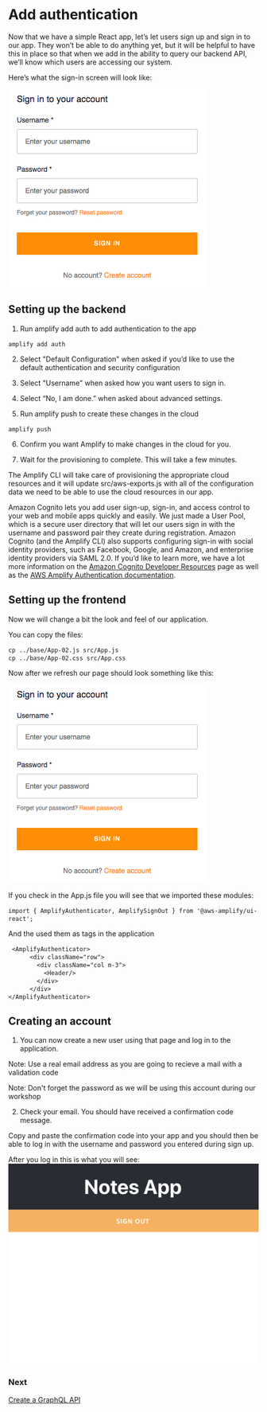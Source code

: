 # Add authentication

Now that we have a simple React app, let’s let users sign up and sign in to our app. They won’t be able to do anything yet, but it will be helpful to have this in place so that when we add in the ability to query our backend API, we’ll know which users are accessing our system.

Here’s what the sign-in screen will look like:

<img src="../images/app-signin-screen.png"
     alt="Preview of the login screen" />

## Setting up the backend

1. Run amplify add auth to add authentication to the app

```
amplify add auth
```

2.  Select "Default Configuration" when asked if you’d like to use the default authentication and security configuration

3.  Select "Username" when asked how you want users to sign in.

4.  Select “No, I am done.” when asked about advanced settings.

5.  Run amplify push to create these changes in the cloud

```
amplify push
```

6. Confirm you want Amplify to make changes in the cloud for you.

7. Wait for the provisioning to complete. This will take a few minutes.

The Amplify CLI will take care of provisioning the appropriate cloud resources and it will update src/aws-exports.js with all of the configuration data we need to be able to use the cloud resources in our app.

Amazon Cognito lets you add user sign-up, sign-in, and access control to your web and mobile apps quickly and easily. We just made a User Pool, which is a secure user directory that will let our users sign in with the username and password pair they create during registration. Amazon Cognito (and the Amplify CLI) also supports configuring sign-in with social identity providers, such as Facebook, Google, and Amazon, and enterprise identity providers via SAML 2.0. If you’d like to learn more, we have a lot more information on the [Amazon Cognito Developer Resources](https://aws.amazon.com/cognito/dev-resources/) page as well as the [AWS Amplify Authentication documentation](https://aws-amplify.github.io/amplify-js/media/authentication_guide#federated-identities-social-sign-in).

## Setting up the frontend

Now we will change a bit the look and feel of our application.

You can copy the files:

```
cp ../base/App-02.js src/App.js
cp ../base/App-02.css src/App.css
```

Now after we refresh our page should look something like this:

<img src="../images/app-signin-screen.png"
     alt="Preview of the login screen" />

If you check in the App.js file you will see that we imported these modules:

```
import { AmplifyAuthenticator, AmplifySignOut } from '@aws-amplify/ui-react';
```

And the used them as tags in the application

```
 <AmplifyAuthenticator>
      <div className="row">
        <div className="col m-3">
          <Header/>
        </div>
      </div>
</AmplifyAuthenticator>
```

## Creating an account

1. You can now create a new user using that page and log in to the application.

Note: Use a real email address as you are going to recieve a mail with a validation code

Note: Don't forget the password as we will be using this account during our workshop

2. Check your email. You should have received a confirmation code message.

Copy and paste the confirmation code into your app and you should then be able to log in with the username and password you entered during sign up.

After you log in this is what you will see:
<img src="../images/first-look-note-app.png"
     alt="Preview of the noteapp screen" />

### Next

[Create a GraphQL API](add-api.md)
